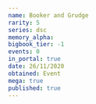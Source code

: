 ```yaml
---
name: Booker and Grudge
rarity: 5
series: dsc
memory_alpha:
bigbook_tier: -1
events: 0
in_portal: true
date: 26/11/2020
obtained: Event
mega: true
published: true
---
```



